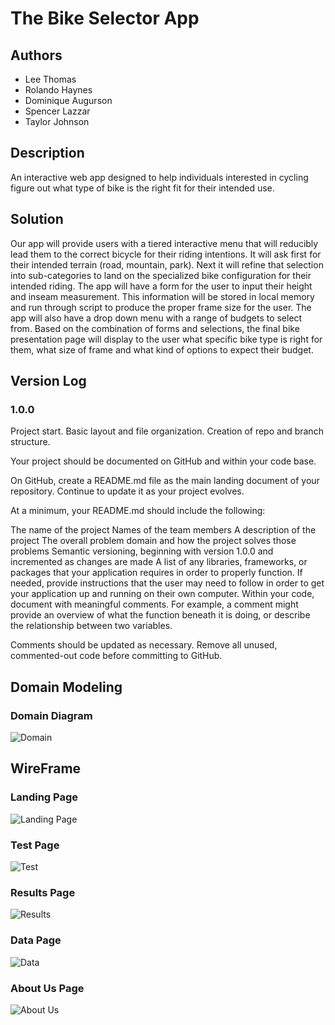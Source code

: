 # The Bike Selector App

## Authors

- Lee Thomas
- Rolando Haynes
- Dominique Augurson
- Spencer Lazzar
- Taylor Johnson

## Description

An interactive web app designed to help individuals interested in cycling figure out what type of bike is the right fit for their intended use.

## Solution

Our app will provide users with a tiered interactive menu that will reducibly lead them to the correct bicycle for their riding intentions.
It will ask first for their intended terrain (road, mountain, park). Next it will refine that selection into sub-categories to land on the specialized bike configuration for their intended riding. The app will have a form for the user to input their height and inseam measurement. This information will be stored in local memory and run through script to produce the proper frame size for the user. The app will also have a drop down menu with a range of budgets to select from. Based on the combination of forms and selections, the final bike presentation page will display to the user what specific bike type is right for them, what size of frame and what kind of options to expect their budget.

## Version Log

### 1.0.0

Project start. Basic layout and file organization. Creation of repo and branch structure. 

Your project should be documented on GitHub and within your code base.

On GitHub, create a README.md file as the main landing document of your repository. Continue to update it as your project evolves.

At a minimum, your README.md should include the following:

The name of the project
Names of the team members
A description of the project
The overall problem domain and how the project solves those problems
Semantic versioning, beginning with version 1.0.0 and incremented as changes are made
A list of any libraries, frameworks, or packages that your application requires in order to properly function. If needed, provide instructions that the user may need to follow in order to get your application up and running on their own computer.
Within your code, document with meaningful comments. For example, a comment might provide an overview of what the function beneath it is doing, or describe the relationship between two variables.

Comments should be updated as necessary. Remove all unused, commented-out code before committing to GitHub.

## Domain Modeling

### Domain Diagram
![Domain](img/domain.png)

## WireFrame

### Landing Page
![Landing Page](img/LandingPage.PNG)
<br>

### Test Page
![Test](img/Test.PNG)
<br>

### Results Page
![Results](img/Results.PNG)
<br>

### Data Page
![Data](img/Data.PNG)
<br>

### About Us Page
![About Us](img/AboutUs.PNG)